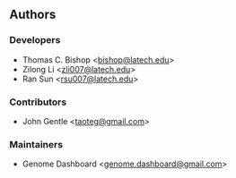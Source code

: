## Authors

### Developers

-   Thomas C. Bishop \<<bishop@latech.edu>\>
-   Zilong Li \<<zli007@latech.edu>\>
-   Ran Sun \<<rsu007@latech.edu>\>

### Contributors

-   John Gentle \<<taoteg@gmail.com>\>

### Maintainers

-   Genome Dashboard \<<genome.dashboard@gmail.com>\>
